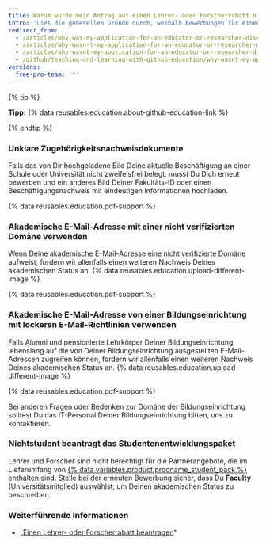 ```yaml
---
title: Warum wurde mein Antrag auf einen Lehrer- oder Forscherrabatt nicht genehmigt?
intro: 'Lies die generellen Gründe durch, weshalb Bewerbungen für einen Lehrer- oder Forscherrabatt nicht genehmigt werden, und die Tipps, um die erneute Bewerbung erfolgreich zu gestalten.'
redirect_from:
  - /articles/why-was-my-application-for-an-educator-or-researcher-discount-denied/
  - /articles/why-wasn-t-my-application-for-an-educator-or-researcher-discount-approved
  - /articles/why-wasnt-my-application-for-an-educator-or-researcher-discount-approved
  - /github/teaching-and-learning-with-github-education/why-wasnt-my-application-for-an-educator-or-researcher-discount-approved
versions:
  free-pro-team: '*'
---
```

{% tip %}

**Tipp:** {% data reusables.education.about-github-education-link %}

{% endtip %}

### Unklare Zugehörigkeitsnachweisdokumente

Falls das von Dir hochgeladene Bild Deine aktuelle Beschäftigung an einer Schule oder Universität nicht zweifelsfrei belegt, musst Du Dich erneut bewerben und ein anderes Bild Deiner Fakultäts-ID oder einen Beschäftigungsnachweis mit eindeutigen Informationen hochladen.

{% data reusables.education.pdf-support %}

### Akademische E-Mail-Adresse mit einer nicht verifizierten Domäne verwenden

Wenn Deine akademische E-Mail-Adresse eine nicht verifizierte Domäne aufweist, fordern wir allenfalls einen weiteren Nachweis Deines akademischen Status an. {% data reusables.education.upload-different-image %}

{% data reusables.education.pdf-support %}

### Akademische E-Mail-Adresse von einer Bildungseinrichtung mit lockeren E-Mail-Richtlinien verwenden

Falls Alumni und pensionierte Lehrkörper Deiner Bildungseinrichtung lebenslang auf die von Deiner Bildungseinrichtung ausgestellten E-Mail-Adressen zugreifen können, fordern wir allenfalls einen weiteren Nachweis Deines akademischen Status an. {% data reusables.education.upload-different-image %}

{% data reusables.education.pdf-support %}

Bei anderen Fragen oder Bedenken zur Domäne der Bildungseinrichtung solltest Du das IT-Personal Deiner Bildungseinrichtung bitten, uns zu kontaktieren.

### Nichtstudent beantragt das Studentenentwicklungspaket

Lehrer und Forscher sind nicht berechtigt für die Partnerangebote, die im Lieferumfang von [{% data variables.product.prodname_student_pack %}](https://education.github.com/pack) enthalten sind. Stelle bei der erneuten Bewerbung sicher, dass Du **Faculty** (Universitätsmitglied) auswählst, um Deinen akademischen Status zu beschreiben.

### Weiterführende Informationen

- „[Einen Lehrer- oder Forscherrabatt beantragen](/articles/applying-for-an-educator-or-researcher-discount)“
